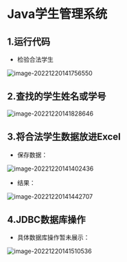 # Java学生管理系统

## 1.运行代码

* 检验合法学生

![image-20221220141756550](https://cocochimp-markdown-img.oss-cn-beijing.aliyuncs.com/save/image-20221220141756550.png)



## 2.查找的学生姓名或学号

![image-20221220141828646](https://cocochimp-markdown-img.oss-cn-beijing.aliyuncs.com/save/image-20221220141828646.png)



## 3.将合法学生数据放进Excel

* 保存数据：

![image-20221220141402436](https://cocochimp-markdown-img.oss-cn-beijing.aliyuncs.com/save/image-20221220141402436.png)

* 结果：

![image-20221220141442707](https://cocochimp-markdown-img.oss-cn-beijing.aliyuncs.com/save/image-20221220141442707.png)



## 4.JDBC数据库操作

* 具体数据库操作暂未展示：

![image-20221220141510536](https://cocochimp-markdown-img.oss-cn-beijing.aliyuncs.com/save/image-20221220141510536.png)





